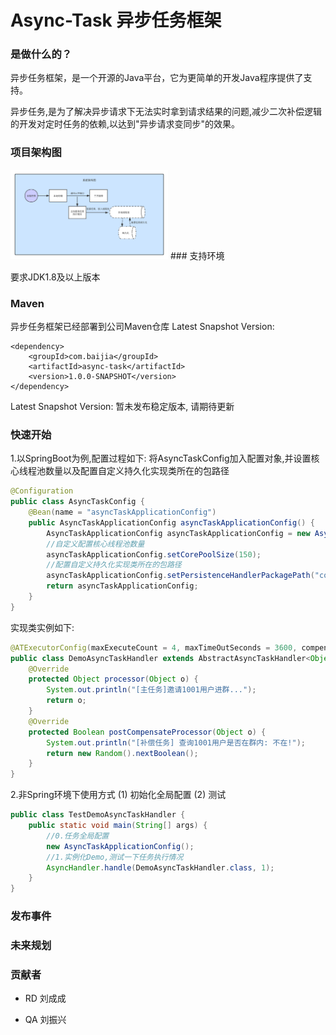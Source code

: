 # Async-Task 异步任务框架

### 是做什么的？
异步任务框架，是一个开源的Java平台，它为更简单的开发Java程序提供了支持。

异步任务,是为了解决异步请求下无法实时拿到请求结果的问题,减少二次补偿逻辑的开发对定时任务的依赖,以达到"异步请求变同步"的效果。

### 项目架构图
<img src="./async-task.png" width="50%">
### 支持环境

要求JDK1.8及以上版本

### Maven

异步任务框架已经部署到公司Maven仓库
Latest Snapshot Version:
```maven
<dependency>
    <groupId>com.baijia</groupId>
    <artifactId>async-task</artifactId>
    <version>1.0.0-SNAPSHOT</version>
</dependency>
```
Latest Snapshot Version:
    暂未发布稳定版本, 请期待更新

### 快速开始
1.以SpringBoot为例,配置过程如下:
将AsyncTaskConfig加入配置对象,并设置核心线程池数量以及配置自定义持久化实现类所在的包路径
```java
@Configuration
public class AsyncTaskConfig {
    @Bean(name = "asyncTaskApplicationConfig")
    public AsyncTaskApplicationConfig asyncTaskApplicationConfig() {
        AsyncTaskApplicationConfig asyncTaskApplicationConfig = new AsyncTaskApplicationConfig();
        //自定义配置核心线程池数量
        asyncTaskApplicationConfig.setCorePoolSize(150);
        //配置自定义持久化实现类所在的包路径
        asyncTaskApplicationConfig.setPersistenceHandlerPackagePath("com.baijia.uqun.sales.task.config.*");
        return asyncTaskApplicationConfig;
    }
}
```
实现类实例如下:
```java
@ATExecutorConfig(maxExecuteCount = 4, maxTimeOutSeconds = 3600, compensateRateSeconds = 30)
public class DemoAsyncTaskHandler extends AbstractAsyncTaskHandler<Object, Object> {
    @Override
    protected Object processor(Object o) {
        System.out.println("[主任务]邀请1001用户进群...");
        return o;
    }
    @Override
    protected Boolean postCompensateProcessor(Object o) {
        System.out.println("[补偿任务] 查询1001用户是否在群内: 不在!");
        return new Random().nextBoolean();
    }
}
```
2.非Spring环境下使用方式
(1) 初始化全局配置
(2) 测试
```java
public class TestDemoAsyncTaskHandler {
    public static void main(String[] args) {
        //0.任务全局配置
        new AsyncTaskApplicationConfig();
        //1.实例化Demo,测试一下任务执行情况
        AsyncHandler.handle(DemoAsyncTaskHandler.class, 1);
    }
}
```

### 发布事件

### 未来规划

### 贡献者

* RD 刘成成 

* QA 刘振兴